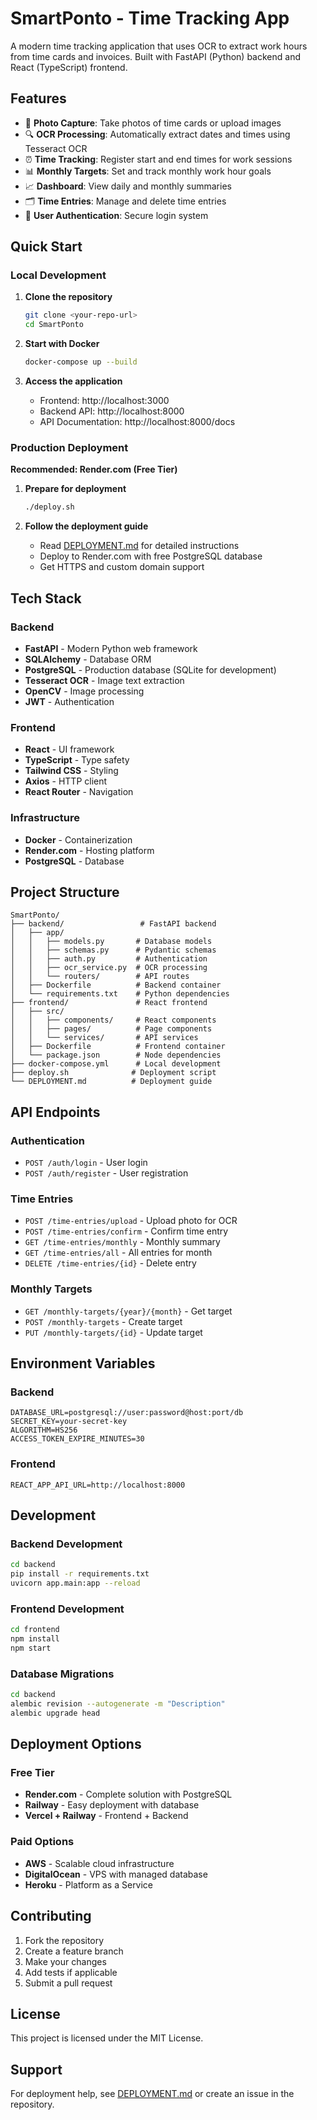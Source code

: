 # SmartPonto - Time Tracking App

A modern time tracking application that uses OCR to extract work hours from time cards and invoices. Built with FastAPI (Python) backend and React (TypeScript) frontend.

## Features

- 📸 **Photo Capture**: Take photos of time cards or upload images
- 🔍 **OCR Processing**: Automatically extract dates and times using Tesseract OCR
- ⏰ **Time Tracking**: Register start and end times for work sessions
- 📊 **Monthly Targets**: Set and track monthly work hour goals
- 📈 **Dashboard**: View daily and monthly summaries
- 🗂️ **Time Entries**: Manage and delete time entries
- 🔐 **User Authentication**: Secure login system

## Quick Start

### Local Development

1. **Clone the repository**
   ```bash
   git clone <your-repo-url>
   cd SmartPonto
   ```

2. **Start with Docker**
   ```bash
   docker-compose up --build
   ```

3. **Access the application**
   - Frontend: http://localhost:3000
   - Backend API: http://localhost:8000
   - API Documentation: http://localhost:8000/docs

### Production Deployment

**Recommended: Render.com (Free Tier)**

1. **Prepare for deployment**
   ```bash
   ./deploy.sh
   ```

2. **Follow the deployment guide**
   - Read [DEPLOYMENT.md](DEPLOYMENT.md) for detailed instructions
   - Deploy to Render.com with free PostgreSQL database
   - Get HTTPS and custom domain support

## Tech Stack

### Backend
- **FastAPI** - Modern Python web framework
- **SQLAlchemy** - Database ORM
- **PostgreSQL** - Production database (SQLite for development)
- **Tesseract OCR** - Image text extraction
- **OpenCV** - Image processing
- **JWT** - Authentication

### Frontend
- **React** - UI framework
- **TypeScript** - Type safety
- **Tailwind CSS** - Styling
- **Axios** - HTTP client
- **React Router** - Navigation

### Infrastructure
- **Docker** - Containerization
- **Render.com** - Hosting platform
- **PostgreSQL** - Database

## Project Structure

```
SmartPonto/
├── backend/                 # FastAPI backend
│   ├── app/
│   │   ├── models.py       # Database models
│   │   ├── schemas.py      # Pydantic schemas
│   │   ├── auth.py         # Authentication
│   │   ├── ocr_service.py  # OCR processing
│   │   └── routers/        # API routes
│   ├── Dockerfile          # Backend container
│   └── requirements.txt    # Python dependencies
├── frontend/               # React frontend
│   ├── src/
│   │   ├── components/     # React components
│   │   ├── pages/          # Page components
│   │   └── services/       # API services
│   ├── Dockerfile          # Frontend container
│   └── package.json        # Node dependencies
├── docker-compose.yml      # Local development
├── deploy.sh              # Deployment script
└── DEPLOYMENT.md          # Deployment guide
```

## API Endpoints

### Authentication
- `POST /auth/login` - User login
- `POST /auth/register` - User registration

### Time Entries
- `POST /time-entries/upload` - Upload photo for OCR
- `POST /time-entries/confirm` - Confirm time entry
- `GET /time-entries/monthly` - Monthly summary
- `GET /time-entries/all` - All entries for month
- `DELETE /time-entries/{id}` - Delete entry

### Monthly Targets
- `GET /monthly-targets/{year}/{month}` - Get target
- `POST /monthly-targets` - Create target
- `PUT /monthly-targets/{id}` - Update target

## Environment Variables

### Backend
```env
DATABASE_URL=postgresql://user:password@host:port/db
SECRET_KEY=your-secret-key
ALGORITHM=HS256
ACCESS_TOKEN_EXPIRE_MINUTES=30
```

### Frontend
```env
REACT_APP_API_URL=http://localhost:8000
```

## Development

### Backend Development
```bash
cd backend
pip install -r requirements.txt
uvicorn app.main:app --reload
```

### Frontend Development
```bash
cd frontend
npm install
npm start
```

### Database Migrations
```bash
cd backend
alembic revision --autogenerate -m "Description"
alembic upgrade head
```

## Deployment Options

### Free Tier
- **Render.com** - Complete solution with PostgreSQL
- **Railway** - Easy deployment with database
- **Vercel + Railway** - Frontend + Backend

### Paid Options
- **AWS** - Scalable cloud infrastructure
- **DigitalOcean** - VPS with managed database
- **Heroku** - Platform as a Service

## Contributing

1. Fork the repository
2. Create a feature branch
3. Make your changes
4. Add tests if applicable
5. Submit a pull request

## License

This project is licensed under the MIT License.

## Support

For deployment help, see [DEPLOYMENT.md](DEPLOYMENT.md) or create an issue in the repository.
